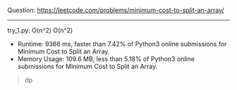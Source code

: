 Question: https://leetcode.com/problems/minimum-cost-to-split-an-array/

---

try_1.py: O(n^2) O(n^2)

* Runtime: 9366 ms, faster than 7.42% of Python3 online submissions for Minimum Cost to Split an Array.
* Memory Usage: 109.6 MB, less than 5.18% of Python3 online submissions for Minimum Cost to Split an Array.

> dp
